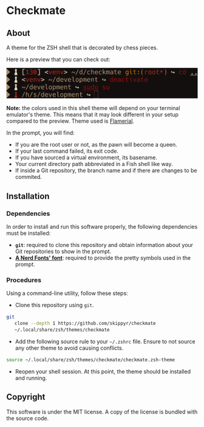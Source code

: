 # Checkmate

## About

A theme for the ZSH shell that is decorated by chess pieces.

Here is a preview that you can check out:

![](preview.png)

**Note:** the colors used in this shell theme will depend on your terminal
emulator's theme. This means that it may look different in your setup compared
to the preview. Theme used is [Flamerial](https://github.com/skippyr/flamerial).

In the prompt, you will find:

-	If you are the root user or not, as the pawn will become a queen.
-	If your last command failed, its exit code.
-	If you have sourced a virtual environment, its basename.
-	Your current directory path abbreviated in a Fish shell like way.
-	If inside a Git repository, the branch name and if there are changes to be
	commited.

## Installation

### Dependencies

In order to install and run this software properly, the following dependencies
must be installed:

-	**`git`**: required to clone this repository and obtain information about
	your Git repositories to show in the prompt.
-	**[A Nerd Fonts' font](https://www.nerdfonts.com/font-downloads)**: required
	to provide the pretty symbols used in the prompt.

### Procedures

Using a command-line utility, follow these steps:

-	Clone this repository using `git`.

```bash
git                                                                            \
   clone --depth 1 https://github.com/skippyr/checkmate                        \
   ~/.local/share/zsh/themes/checkmate
```

-	Add the following source rule to your `~/.zshrc` file. Ensure to not source
	any other theme to avoid causing conflicts.

```bash
source ~/.local/share/zsh/themes/checkmate/checkmate.zsh-theme
```

-	Reopen your shell session. At this point, the theme should be installed and
	running.

## Copyright

This software is under the MIT license. A copy of the license is bundled with
the source code.
